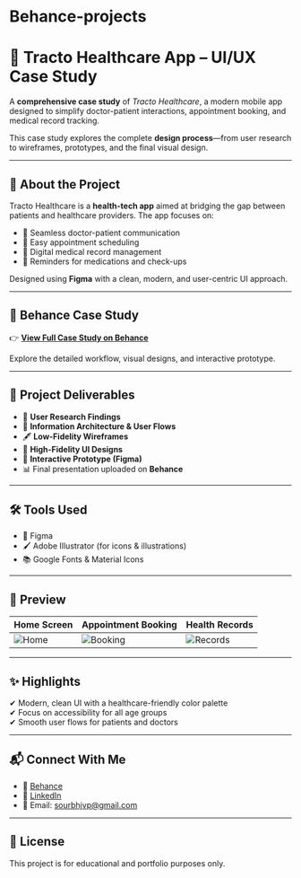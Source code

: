 # Behance-projects
# 📱 Tracto Healthcare App – UI/UX Case Study

A **comprehensive case study** of *Tracto Healthcare*, a modern mobile app designed to simplify doctor-patient interactions, appointment booking, and medical record tracking.

This case study explores the complete **design process**—from user research to wireframes, prototypes, and the final visual design.

---

## 🚀 About the Project

Tracto Healthcare is a **health-tech app** aimed at bridging the gap between patients and healthcare providers. The app focuses on:

- 💬 Seamless doctor-patient communication
- 📅 Easy appointment scheduling
- 📄 Digital medical record management
- 🔔 Reminders for medications and check-ups

Designed using **Figma** with a clean, modern, and user-centric UI approach.

---

## 🎨 Behance Case Study

👉 [**View Full Case Study on Behance**](https://www.behance.net/gallery/229323709/Tracto-Healthcare-Virtual-Consultation-(UX-Case-Study))

Explore the detailed workflow, visual designs, and interactive prototype.

---

## 📂 Project Deliverables

- 📝 **User Research Findings**
- 📐 **Information Architecture & User Flows**
- 🖋️ **Low-Fidelity Wireframes**
- 🎨 **High-Fidelity UI Designs**
- 🔗 **Interactive Prototype (Figma)**
- 📊 Final presentation uploaded on **Behance**

---

## 🛠️ Tools Used

- 🎨 Figma
- 🖌️ Adobe Illustrator (for icons & illustrations)
- 📚 Google Fonts & Material Icons

---

## 📸 Preview

| Home Screen             | Appointment Booking       | Health Records          |
|-------------------------|---------------------------|--------------------------|
| ![Home](images/home.png)| ![Booking](images/book.png)| ![Records](images/records.png)|

---

## ✨ Highlights
✔ Modern, clean UI with a healthcare-friendly color palette  
✔ Focus on accessibility for all age groups  
✔ Smooth user flows for patients and doctors  

---

## 📬 Connect With Me

- 🔗 [Behance](https://www.behance.net/sharsharma)
- 🔗 [LinkedIn](https://www.linkedin.com/in/sorabh-sharma-b53164197/)
- 📧 Email: sourbhjvp@gmail.com


---

## 📜 License

This project is for educational and portfolio purposes only.
